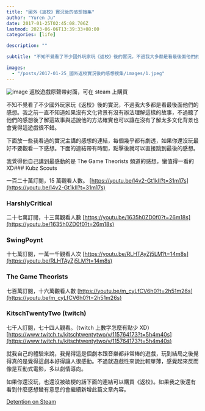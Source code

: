 ```yaml
---
title: "國外《返校》實況後的感想搜集"
author: "Yuren Ju"
date: 2017-01-25T02:45:08.706Z
lastmod: 2023-06-06T13:39:33+08:00
categories: [life]

description: ""

subtitle: "不知不覺看了不少國外玩家玩《返校》後的實況，不過我大多都是看最後面他們的感想。我之前一直不知道如果沒有文化背景有沒有辦法理解這樣的故事，不過聽了他們的感想後了解這故事與述說他的方法確實也可以讓在沒有了解太多文化背景也會覺得這遊戲很不錯。"

images:
  - "/posts/2017-01-25_國外返校實況後的感想搜集/images/1.jpeg"
---
```


![image](/posts/2017-01-25_國外返校實況後的感想搜集/images/1.jpeg#layoutTextWidth)
返校遊戲原聲帶封面，可在 steam 上購買

不知不覺看了不少國外玩家玩《返校》後的實況，不過我大多都是看最後面他們的感想。我之前一直不知道如果沒有文化背景有沒有辦法理解這樣的故事，不過聽了他們的感想後了解這故事與述說他的方法確實也可以讓在沒有了解太多文化背景也會覺得這遊戲很不錯。

下面放一些我看過的實況主講的感想的連結，每個幾乎都有劇透，如果你還沒玩最好不要觀看一下感想。下面的連結帶有時間，點擊後就可以直接跳到最後的感想。

我覺得他自己講到最感動的是 The Game Theorists 頻道的感想，蠻值得一看的 XD### Kubz Scouts

一百二十萬訂閱，15 萬觀看人數。
[https://youtu.be/l4v2-Gt1kII?t=31m17s](https://youtu.be/l4v2-Gt1kII?t=31m17s)

### HarshlyCritical

二十七萬訂閱，十三萬觀看人數
[https://youtu.be/1635h0ZD0f0?t=26m18s](https://youtu.be/1635h0ZD0f0?t=26m18s)

### SwingPoynt

十七萬訂閱，一萬一千觀看人次
[https://youtu.be/RLHTAyZj5LM?t=14m8s](https://youtu.be/RLHTAyZj5LM?t=14m8s)

### The Game Theorists

七百萬訂閱，十六萬觀看人數
[https://youtu.be/m_cyLfCV6h0?t=2h51m26s](https://youtu.be/m_cyLfCV6h0?t=2h51m26s)

### KitschTwentyTwo (twitch)

七千人訂閱，七十四人觀看。（twitch 上數字怎麼有點少 XD）
[https://www.twitch.tv/kitschtwentytwo/v/115764173?t=5h4m40s](https://www.twitch.tv/kitschtwentytwo/v/115764173?t=5h4m40s)

就我自己的體驗來說，我覺得這是個劇本跟音樂都非常棒的遊戲，玩到結局之後覺得真的是覺得這劇本好得讓人很感動。不過就遊戲性來說比較單薄，感覺起來反而像是互動式電影，多以劇情導向。

如果你還沒玩，也還沒被破梗的話下面的連結可以購買《返校》。如果我之後還有看到什麼感想蠻有意思的會繼續新增此篇文章內容。

[Detention on Steam](http://store.steampowered.com/app/555220/)
